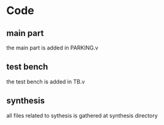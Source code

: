 # Code

## main part
  the main part is added in PARKING.v

## test bench
  the test bench is added in TB.v

## synthesis
  all files related to sythesis is gathered at synthesis directory
